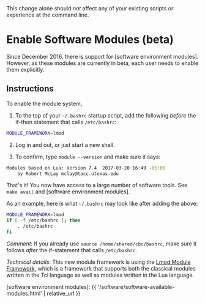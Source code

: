 <div class="alert alert-info" role="alert">
This change alone should <em>not</em> affect any of your existing scripts or experience at the command line.
</div>

# Enable Software Modules (beta)

Since December 2016, there is support for [software environment modules].  However, as these modules are currently in beta, each user needs to enable them explicitly.

## Instructions

To enable the module system,

1. To the top of your `~/.bashrc` startup script, add the following _before_ the if-then statement that calls `/etc/bashrc`:
```sh
MODULE_FRAMEWORK=lmod
```

2. Log in and out, or just start a new shell.

3. To confirm, type `module --version` and make sure it says:
```sh
Modules based on Lua: Version 7.4  2017-03-20 16:49 -05:00
    by Robert McLay mclay@tacc.utexas.edu
```
	
That's it!  You now have access to a large number of software tools.  See `make avail` and [software environment modules].


As an example, here is what `~/.bashrc` may look like after adding the above:
```sh
MODULE_FRAMEWORK=lmod
if [ -f /etc/bashrc ]; then
	. /etc/bashrc
fi
```

_Comment_: If you already use `source /home/shared/cbc/bashrc`, make sure it follows _after_ the if-statement that calls `/etc/bashrc`.


_Technical details_: This new module framework is using the [Lmod Module Framework](https://lmod.readthedocs.io/en/latest/), which is a framework that supports both the classical modules written in the Tcl language as well as modules written in the Lua language.


[software environment modules]: {{ '/software/software-available-modules.html' | relative_url }}
